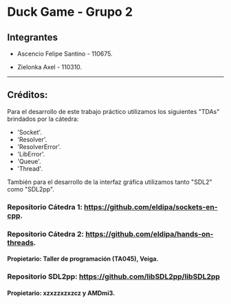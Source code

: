 # Duck Game - Grupo 2

## Integrantes

- Ascencio Felipe Santino - 110675.

- Zielonka Axel - 110310.

---

## Créditos:

Para el desarrollo de este trabajo práctico utilizamos los siguientes "TDAs" brindados por la cátedra:
- 'Socket'.
- 'Resolver'.
- 'ResolverError'.
- 'LibError'.
- 'Queue'.
- 'Thread'.

También para el desarrollo de la interfaz gráfica utilizamos tanto "SDL2" como "SDL2pp".

### Repositorio Cátedra 1: https://github.com/eldipa/sockets-en-cpp.

### Repositorio Cátedra 2: https://github.com/eldipa/hands-on-threads.

#### Propietario: Taller de programación (TA045), Veiga.

### Repositorio SDL2pp: https://github.com/libSDL2pp/libSDL2pp

#### Propietario: xzxzzxzxzcz y AMDmi3.
